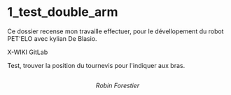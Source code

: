 # 1_test_double_arm

Ce dossier recense mon travaille effectuer, pour le dévellopement du robot PET'ELO avec kylian De Blasio.

X-WIKI
GitLab

Test, trouver la position du tournevis pour l'indiquer aux bras.

<h2> </h2>

<div align="center">
    <i>Robin Forestier</i>
</div>
